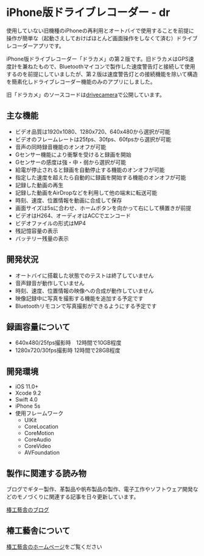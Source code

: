 # iPhone版ドライブレコーダー - dr

使用していない旧機種のiPhoneの再利用とオートバイで使用することを前提に操作が簡単な（起動さえしておけばほとんど画面操作をしなくて済む）ドライブレコーダーアプリです。

iPhone版ドライブレコーダー「ドラカメ」の第２版です。旧ドラカメはGPS速度計を兼ねたもので、Bluetoothマイコンで製作した速度警告灯と接続して使用するのを前提にしていましたが、第２版は速度警告灯との接続機能を除いて構造を簡素化しドライブレコーダー機能のみのアプリにしました。

旧「ドラカメ」のソースコードは[drivecamera](https://github.com/kazz12211/drivecamera)で公開しています。

## 主な機能

- ビデオ品質は1920x1080、1280x720、640x480から選択が可能
- ビデオのフレームレートは25fps、30fps、60fpsから選択が可能
- 音声の同時録音機能のオンオフが可能
- Gセンサー機能により衝撃を受けると録画を開始
- Gセンサーの感度は強・中・弱から選択が可能
- 給電が停止されると録画を自動停止する機能のオンオフが可能
- 指定した速度を超えたら自動的に録画を開始する機能のオンオフが可能
- 記録した動画の再生
- 記録した動画をAirDropなどを利用して他の端末に転送可能
- 時刻、速度、位置情報を動画に合成して保存
- 画面サイズは5sに合わせ、ホームボタンを向かって右にして横置きが前提
- ビデオはH264、オーディオはACCでエンコード
- ビデオファイルの形式はMP4
- 残記憶容量の表示
- バッテリー残量の表示

## 開発状況

- オートバイに搭載した状態でのテストは終了していません
- 音声録音が動作していません
- 時刻、速度、位置情報の映像への合成が動作していません
- 映像記録中に写真を撮影する機能を追加する予定です
- Bluetoothリモコンで写真撮影ができるようにする予定です

## 録画容量について

- 640x480/25fps撮影時　12時間で10GB程度
- 1280x720/30fps撮影時 12時間で28GB程度

## 開発環境

- iOS 11.0+
- Xcode 9.2
- Swift 4.0
- iPhone 5s
- 使用フレームワーク
  - UIKit
  - CoreLocation
  - CoreMotion
  - CoreAudio
  - CoreVideo
  - AVFoundation

## 製作に関連する読み物

ブログでギター製作、革製品や帆布製品の製作、電子工作やソフトウェア開発などのモノづくりに関連する記事を日々更新しています。

[椿工藝舎のブログ](https://tsubakicraft.wordpress.com)

## 椿工藝舎について

[椿工藝舎のホームページ](http://tsubakicraftp.jp)をご覧ください
